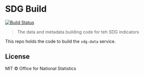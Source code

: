 # SDG Build

[![Build Status](https://travis-ci.org/ONSdigital/sdg-build.svg?branch=develop)](https://travis-ci.org/ONSdigital/sdg-build)

> The data and metadata building code for teh SDG indicators

This repo holds the code to build the `sdg-data` service.

## License

MIT © Office for National Statistics
